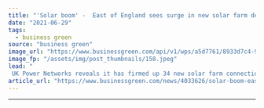```yaml
---
title: "'Solar boom' -  East of England sees surge in new solar farm developments"
date: "2021-06-29"
tags: 
  - business green
source: "business green"
image_url: "https://www.businessgreen.com/api/v1/wps/a5d7761/8933d7c4-95a0-4444-b3ba-b12b5dadb1f3/1/UKPN-solar-185x114.jpeg"
image_fp: "/assets/img/post_thumbnails/158.jpeg"
lead: "
 UK Power Networks reveals it has firmed up 34 new solar farm connection contracts in just three eastern counties since the start of the year ..."
article_url: "https://www.businessgreen.com/news/4033626/solar-boom-east-england-surge-solar-farm-developments"
---
```


---
